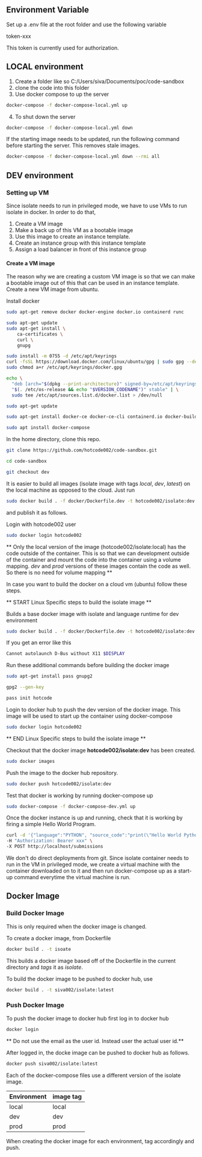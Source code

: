 ## Environment Variable

Set up a .env file at the root folder and use the following variable

token-xxx

This token is currently used for authorization.

## LOCAL environment

1. Create a folder like so C:/Users/siva/Documents/poc/code-sandbox
2. clone the code into this folder
3. Use docker compose to up the server

```bash
docker-compose -f docker-compose-local.yml up
```

4. To shut down the server

```bash
docker-compose -f docker-compose-local.yml down
```

If the starting image needs to be updated, run the following command before starting the server. This removes stale images.

```bash
docker-compose -f docker-compose-local.yml down --rmi all
```

## DEV environment

### Setting up VM

Since isolate needs to run in privileged mode, we have to use VMs to run isolate in docker. In order to do that,

1. Create a VM image
2. Make a back up of this VM as a bootable image
3. Use this image to create an instance template.
4. Create an instance group with this instance template
5. Assign a load balancer in front of this instance group

#### Create a VM image

The reason why we are creating a custom VM image is so that we can make a bootable image out of this that can be used in an instance template. Create a new VM image from ubuntu.

Install docker

```bash
sudo apt-get remove docker docker-engine docker.io containerd runc
```

```bash
sudo apt-get update
sudo apt-get install \
    ca-certificates \
    curl \
    gnupg
```

```bash
sudo install -m 0755 -d /etc/apt/keyrings
curl -fsSL https://download.docker.com/linux/ubuntu/gpg | sudo gpg --dearmor -o /etc/apt/keyrings/docker.gpg
sudo chmod a+r /etc/apt/keyrings/docker.gpg
```

```bash
echo \
  "deb [arch="$(dpkg --print-architecture)" signed-by=/etc/apt/keyrings/docker.gpg] https://download.docker.com/linux/ubuntu \
  "$(. /etc/os-release && echo "$VERSION_CODENAME")" stable" | \
  sudo tee /etc/apt/sources.list.d/docker.list > /dev/null
```

```bash
sudo apt-get update
```

```bash
sudo apt-get install docker-ce docker-ce-cli containerd.io docker-buildx-plugin docker-compose-plugin
```

```bash
sudo apt install docker-compose
```

In the home directory, clone this repo.

```bash
git clone https://github.com/hotcode002/code-sandbox.git
```

```bash
cd code-sandbox
```

```bash
git checkout dev
```

It is easier to build all images (isolate image with tags _local_, _dev_, _latest_) on the local machine as opposed to the cloud. Just run

```bash
sudo docker build . -f docker/Dockerfile.dev -t hotcode002/isolate:dev
```

and publish it as follows.

Login with hotcode002 user

```bash
sudo docker login hotcode002
```

** Only the local version of the image (hotcode002/isolate:local) has the code outside of the container. This is so that we can development outside of the container and mount the code into the container using a volume mapping. _dev_ and _prod_ versions of these images contain the code as well. So there is no need for volume mapping **

In case you want to build the docker on a cloud vm (ubuntu) follow these steps.

** START Linux Specific steps to build the isolate image **

Builds a base docker image with isolate and language runtime for dev environment

```bash
sudo docker build . -f docker/Dockerfile.dev -t hotcode002/isolate:dev
```

If you get an error like this

```bash
Cannot autolaunch D-Bus without X11 $DISPLAY
```

Run these additional commands before building the docker image

```bash
sudo apt-get install pass gnupg2
```

```bash
gpg2 --gen-key
```

```bash
pass init hotcode
```

Login to docker hub to push the dev version of the docker image. This image will be used to start up the container using docker-compose

```bash
sudo docker login hotcode002
```

** END Linux Specific steps to build the isolate image **

Checkout that the docker image **hotcode002/isolate:dev** has been created.

```bash
sudo docker images
```

Push the image to the docker hub repository.

```bash
sudo docker push hotcode002/isolate:dev
```

Test that docker is working by running docker-compose up

```bash
sudo docker-compose -f docker-compose-dev.yml up
```

Once the docker instance is up and running, check that it is working by firing a simple Hello World Program.

```bash
curl -d '{"language":"PYTHON", "source_code":"print(\"Hello World Python\")"}' -H "Content-Type: application/json" \
-H "Authorization: Bearer xxx" \
-X POST http://localhost/submissions
```

We don't do direct deployments from git. Since isolate container needs to run in the VM in privileged mode, we create a virtual machine with the container downloaded on to it and then run docker-compose up as a start-up command everytime the virtual machine is run.

## Docker Image

### Build Docker Image

This is only required when the docker image is changed.

To create a docker image, from Dockerfile

```bash
docker build . -t isoate
```

This builds a docker image based off of the Dockerfile in the current directory and _tags_ it as _isolate_.

To build the docker image to be pushed to docker hub, use

```bash
docker build . -t siva002/isolate:latest
```

### Push Docker Image

To push the docker image to docker hub first log in to docker hub

```bash
docker login
```

** Do not use the email as the user id. Instead user the actual user id.**

After logged in, the docke image can be pushed to docker hub as follows.

```bash
docker push siva002/isolate:latest
```

Each of the docker-compose files use a different version of the isolate image.

| Environment | image tag |
| ----------- | --------- |
| local       | local     |
| dev         | dev       |
| prod        | prod      |

When creating the docker image for each environment, tag accordingly and push.
